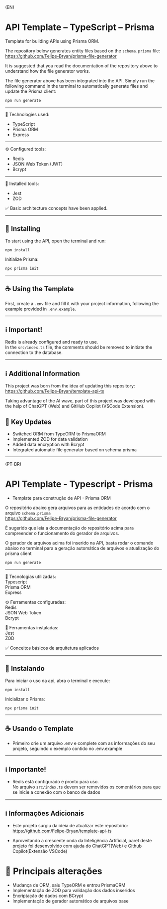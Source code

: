 (EN)

# API Template – TypeScript – Prisma

Template for building APIs using Prisma ORM.

The repository below generates entity files based on the `schema.prisma` file:<br>
https://github.com/Felipe-Bryan/prisma-file-generator

It is suggested that you read the documentation of the repository above to understand how the file generator works.

The file generator above has been integrated into the API. Simply run the following command in the terminal to automatically generate files and update the Prisma client:

```
npm run generate
```

---

🧰 Technologies used:

- TypeScript
- Prisma ORM
- Express

---

⚙️ Configured tools:

- Redis
- JSON Web Token (JWT)
- Bcrypt

---

🧪 Installed tools:

- Jest
- ZOD

✅ Basic architecture concepts have been applied.

---

## 🚀 Installing

To start using the API, open the terminal and run:

```
npm install
```

Initialize Prisma:

```
npx prisma init
```

---

## ☕ Using the Template
First, create a `.env` file and fill it with your project information, following the example provided in `.env.example`.

---

## ℹ️ Important!
Redis is already configured and ready to use.<br>
In the `src/index.ts` file, the comments should be removed to initiate the connection to the database.

---

## ℹ️ Additional Information
This project was born from the idea of updating this repository:<br>
https://github.com/Felipe-Bryan/template-api-ts

Taking advantage of the AI wave, part of this project was developed with the help of ChatGPT (Web) and GitHub Copilot (VSCode Extension).

## 🔄 Key Updates

- Switched ORM from TypeORM to PrismaORM
- Implemented ZOD for data validation
- Added data encryption with Bcrypt
- Integrated automatic file generator based on schema.prisma

---

(PT-BR)

# API Template - Typescript - Prisma

- Template para construção de API - Prisma ORM<br>

O repositório abaixo gera arquivos para as entidades de acordo com o arquivo `schema.prisma`<br>
https://github.com/Felipe-Bryan/prisma-file-generator

É sugerido que leia a documentação do repositório acima para compreender o funcionamento do gerador de arquivos.

O gerador de arquivos acima foi inserido na API, basta rodar o comando abaixo no terminal para a geração automática de arquivos e atualização do prisma client

```
npm run generate
```

---

🧰 Tecnologias utilizadas:<br>
Typescript<br>
Prisma ORM<br>
Express<br>

⚙️ Ferramentas configuradas:<br>
Redis<br>
JSON Web Token<br>
Bcrypt<br>

🧪 Ferramentas instaladas:<br>
Jest<br>
ZOD<br>

✅ Conceitos básicos de arquitetura aplicados<br>

---

## 🚀 Instalando

Para iniciar o uso da api, abra o terminal e execute:

```
npm install
```

Inicializar o Prisma:

```
npx prisma init
```

---

## ☕ Usando o Template

- Primeiro crie um arquivo .env e complete com as informações do seu projeto, seguindo o exemplo contido no .env.example<br>

---

## ℹ️ Importante!

- Redis está configurado e pronto para uso.<br>
  No arquivo `src/index.ts` devem ser removidos os comentários para que se inicie a conexão com o banco de dados

---

## ℹ️ Informações Adicionais

- Este projeto surgiu da ideia de atualizar este repositório:<br>
  https://github.com/Felipe-Bryan/template-api-ts

- Aproveitando a crescente onda da Inteligência Artificial, paret deste projeto foi desenvolvido com ajuda do ChatGPT(Web) e Github Copilot(Extensão VSCode)

# 🔄 Principais alterações

- Mudança de ORM, saiu TypeORM e entrou PrismaORM
- Implementação de ZOD para validação dos dados inseridos
- Encriptação de dados com BCrypt
- Implementação de gerador automático de arquivos base
